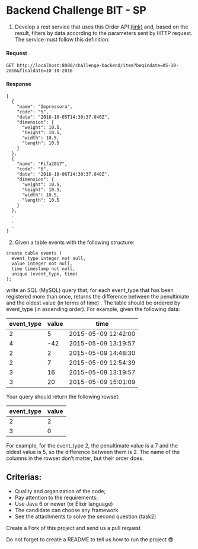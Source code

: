 # Backend Challenge BIT - SP

1) Develop a rest service that uses this Order API [(link)](http://www.mocky.io/v2/5817803a1000007d01cc7fc9) and, based on the result, filters by data according to the parameters sent by HTTP request.
The service must follow this definition:

#### Request
```
GET http://localhost:8080/challenge-backend/item?begindate=05-10-2016&finaldate=10-10-2016
```
#### Response
```
[
  {
    "name": "Impressora",
    "code": "5",
    "date": "2016-10-05T14:30:37.040Z",
    "dimension": {
      "weight": 10.5,
      "height": 10.5,
      "width": 10.5,
      "length": 10.5
    }
  },
  {
    "name": "Fifa2017",
    "code": "6",
    "date": "2016-10-06T14:30:37.040Z",
    "dimension": {
      "weight": 10.5,
      "height": 10.5,
      "width": 10.5,
      "length": 10.5
    }
  },
  .
  .
  .
]
```

2) Given a table events with the following structure:
```
create table events (
  event_type integer not null,
  value integer not null,
  time timestamp not null,
  unique (event_type, time)
);
```
write an SQL (MySQL) query that, for each event_type that has been registered more than once,
returns the difference between the penultimate and the oldest value (in terms of time) . The table
should be ordered by event_type (in ascending order).
For example, given the following data:

|event_type  | value  | time                |
|----------- | -----  | -------------------
|2           | 5      | 2015-05-09 12:42:00 |
|4           | -42    | 2015-05-09 13:19:57 |
|2           | 2      | 2015-05-09 14:48:30 |
|2           | 7      | 2015-05-09 12:54:39 |
|3           | 16     | 2015-05-09 13:19:57 |
|3           | 20     | 2015-05-09 15:01:09 |


Your query should return the following rowset:

|event_type | value |
|---------- | -----
|2          | 2     |
|3          | 0     |

For example, for the event_type 2, the penultimate value is a 7 and the oldest value is 5, so the
difference between them is 2.
The name of the columns in the rowset don’t matter, but their order does.


## Criterias:
- Quality and organization of the code;
- Pay attention to the requirements;
- Use Java 6 or newer (or Elixir language)
- The candidate can choose any framework
- See the attachments to solve the second question (task2)

Create a Fork of this project and send us a pull request

Do not forget to create a README to tell us how to run the project :sunglasses:
